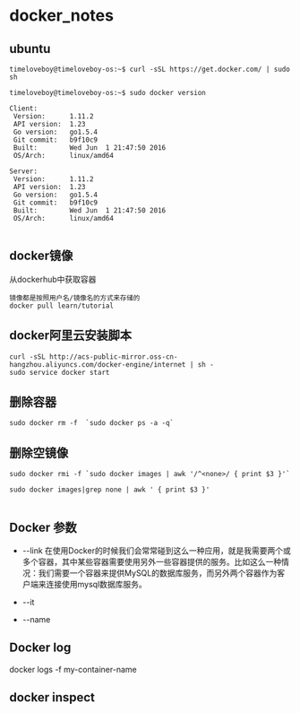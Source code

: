 # docker_notes

## ubuntu 
```
timeloveboy@timeloveboy-os:~$ curl -sSL https://get.docker.com/ | sudo sh
 
timeloveboy@timeloveboy-os:~$ sudo docker version

Client:
 Version:      1.11.2
 API version:  1.23
 Go version:   go1.5.4
 Git commit:   b9f10c9
 Built:        Wed Jun  1 21:47:50 2016
 OS/Arch:      linux/amd64

Server:
 Version:      1.11.2
 API version:  1.23
 Go version:   go1.5.4
 Git commit:   b9f10c9
 Built:        Wed Jun  1 21:47:50 2016
 OS/Arch:      linux/amd64


```

## docker镜像

从dockerhub中获取容器
```
镜像都是按照用户名/镜像名的方式来存储的
docker pull learn/tutorial
```

## docker阿里云安装脚本
```
curl -sSL http://acs-public-mirror.oss-cn-hangzhou.aliyuncs.com/docker-engine/internet | sh -
sudo service docker start
```

## 删除容器

```
sudo docker rm -f  `sudo docker ps -a -q`
```

## 删除空镜像
```
sudo docker rmi -f `sudo docker images | awk '/^<none>/ { print $3 }'`
```

```
sudo docker images|grep none | awk ' { print $3 }'


```
## Docker 参数
+ --link
在使用Docker的时候我们会常常碰到这么一种应用，就是我需要两个或多个容器，其中某些容器需要使用另外一些容器提供的服务。比如这么一种情况：我们需要一个容器来提供MySQL的数据库服务，而另外两个容器作为客户端来连接使用mysql数据库服务。

+ --it
+ --name


## Docker log


docker logs -f my-container-name

## docker inspect 